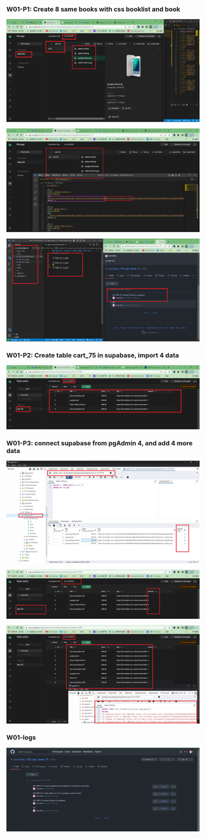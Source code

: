 ### W01-P1: Create 8 same books with css booklist and book

![](w01-p1-1.png)

![](w01-p1-2.png)

![](w01-p1-3.png)

### W01-P2: Create table cart_75 in supabase, import 4 data

![](w01-p2.png)

### W01-P3: connect supabase from pgAdmin 4, and add 4 more data
 
![](w01-p3-1.png)
 
![](w01-p3-2.png)
 
![](w01-p3-3.png)

### W01-logs

![](w01-logs.png)
